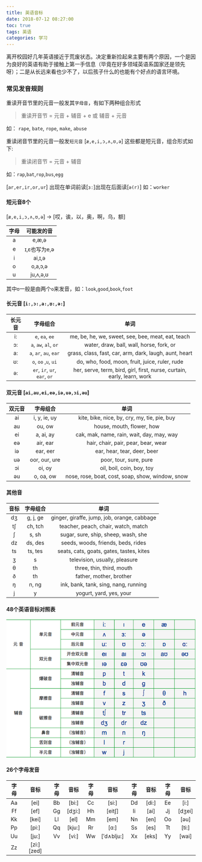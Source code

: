 ```yaml
---
title: 英语音标
date: 2018-07-12 08:27:00
toc: true
tags: 英语
categories: 学习
---
```


离开校园好几年英语接近于荒废状态。决定重新捡起来主要有两个原因，一个是因为良好的英语有助于接触上第一手信息（毕竟在好多领域英语系国家还是领先呀）；二是从长远来看也少不了，以后孩子什么的也能有个好点的语言环境。
<!-- more -->

### 常见发音规则

重读开音节里的元音一般发其`字母音`，有如下两种组合形式
> 重读开音节 = 元音 + 辅音 + e 或 辅音 + 元音

如： `rape`, `bate`, `rope`, `make`, `abuse`

重读闭音节里的元音一般发`短元音` [`æ,e,i,ɔ,ʌ,ʊ,ə`] 这些都是短元音，组合形式如下:
> 重读闭音节 = 元音 + 辅音

如：`rap`,`bat`,`rop`,`bus`,`egg`

[`ar,er,ir,or,ur`] 出现在单词前读[`ɜː`]出现在后面读[`ə(r)`] 如：`worker`

#### 短元音8个 
[`æ,e,i,ɔ,ʌ,ʊ,ə`] -> [哎，诶，以，奥，啊，乌，额]

|字母|可能发的音|
|:-:|:-:|
|a|e,æ,ə|
|e|ɪ,ε也写为e,ə|
|i|ai,ɪ,ə|
|o|o,a,ɔ,ə|
|u|ju,ʌ,ə,ʊ|

其中`ʊ`一般是由两个`o`来发音，如：`look`,`good`,`book`,`foot`

#### 长元音 [`i:,ɔ:,a:,ʊ:,ə:`]

|长元音|字母组合|单词|
|:-:|:-:|:-:|
|i:|`e`, `ea`, `ee`|me, be, he, we, sweet, see, bee, meat, eat, teach|
|ɔ:|`a`, `aw`, `al`, `or`|water, draw, ball, wall, horse, fork, or|
|a:|`a`, `ar`, `au`, `ear`|grass, class, fast, car, arm, dark, laugh, aunt, heart|
|ʊ:|`o`, `oo` ,`u`, `ui`|do, who, food, moon, fruit, juice, ruler, rude|
|ə:|`er`, `ir`, `ur`, `ear`, `or`|her, serve, term, bird, girl, first, nurse, curtain, early, learn, work|

#### 双元音 [`ai,au,ei,eə,iə,uə,ɔi,əu`]

|双元音|字母组合|单词|
|:-:|:-:|:-:|
|ai|i, y, ie, uy|kite, bike, nice, by, cry, my, tie, pie, buy|
|au|ou, ow|house, mouth, flower, how|
|ei|a, ai, ay|cak, mak, name, rain, wait, day, may, way|
|eə|air, ear|hair, chair, pair, pear, bear, wear|
|iə|ear, eer|ear, hear, tear, deer, beer|
|uə|oor, our, ure|poor, tour, sure, pure|
|ɔi|oi, oy|oil, boil, coin, boy, toy|
|əu|o, oa, ow|nose, rose, boat, cost, soap, show, window, snow|

#### 其他音

|音标|字母组合|单词|
|:-:|:-:|:-:|
|dʒ|g, j, ge|ginger, giraffe, jump, job, orange, cabbage|
|tʃ|ch, tch|teacher, peach, chair, watch, match|
|ʃ|s, sh|sugar, sure, ship, sheep, wash, she|
|dz|ds, des|seeds, woods, friends, beds, rides|
|ts|ts, tes|seats, cats, goats, gates, tastes, kites|
|ʒ|s|television, usually, pleasure|
|θ|th|three, thin, third, mouth|
|ð|th|father, mother, brother|
|ŋ|n, ng|ink, bank, tank, sing, nang, running|
|j|y|yogurt, yard, yes, your|


#### 48个英语音标对照表
![音标表](英语音标/48个音标分类表.png)

#### 26个字母发音

|字母|音标|字母|音标|字母|音标|字母|音标|字母|音标|
|:-:|:-:|:-:|:-:|:-:|:-:|:-:|:-:|:-:|:-:|
|Aa|[ei]|Bb|[bi:]|Cc|[si:]|Dd|[di:]|Ee|[i:]|
|Ff|[ef]|Gg|[dʒi:]|Hh|[eit∫]|Ii|[ai]|Jj|[dʒei]|
|Kk|[kei]|Ll|[el]|Mm|[em]	|Nn|[en]|Oo|[əu]|
|Pp|[pi:]|Qq|[kju:]|Rr|[ɑ:]|Ss|[es]|Tt|[ti:]|
|Uu|[ju:]|Vv|[vi:]|Ww|[′d∧blju:]|Xx|[eks]|Yy|[wai]
|Zz|[zi:][zed]|